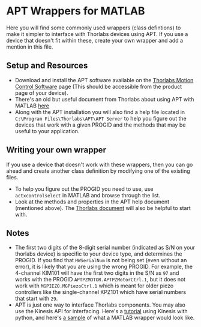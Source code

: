 # APT Wrappers for MATLAB
Here you will find some commonly used wrappers (class defintions) to make it simpler to interface with Thorlabs devices using APT. If you use a device that doesn't fit within these, create your own wrapper and add a mention in this file.

## Setup and Resources
- Download and install the APT software available on the [Thorlabs Motion Control Software](https://www.thorlabs.com/software_pages/viewsoftwarepage.cfm?code=Motion_Control) page (This should be accessible from the product page of your device).
- There's an old but useful document from Thorlabs about using APT with MATLAB [here][thorlabsmatlab]
- Along with the APT installation you will also find a help file located in `C:\Program Files\Thorlabs\APT\APT Server` to help you figure out the devices that work with a given PROGID and the methods that may be useful to your application.

## Writing your own wrapper
If you use a device that doesn't work with these wrappers, then you can go ahead and create another class definition by modifying one of the existing files.
- To help you figure out the PROGID you need to use, use `actxcontrolselect` in MATLAB and browse through the list.
- Look at the methods and properties in the APT help document (mentioned above). The [Thorlabs document][thorlabsmatlab] will also be helpful to start with.

## Notes
- The first two digits of the 8-digit serial number (indicated as S/N on your thorlabs device) is specific to your device type, and determines the PROGID. If you find that `HWSerialNum` is not being set (even without an error), it is likely that you are using the wrong PROGID.
For example, the 4-channel KIM101 will have the first two digits in the S/N as `97` and works with the PROGID `APTPZMOTOR.APTPZMotorCtrl.1`, but it does not work with `MGPIEZO.MGPiezoCtrl.1` which is meant for older piezo controllers like the single-channel KPZ101 which have serial numbers that start with `29`.
- APT is just one way to interface Thorlabs components. You may also use the Kinesis API for interfacing. Here's a [tutorial](https://www.youtube.com/watch?v=VbcCDI6Z6go) using Kinesis with python, and here's [a sample](https://www.mathworks.com/matlabcentral/fileexchange/66497-driver-for-thorlabs-motorized-stages) of what a MATLAB wrapper would look like.

[thorlabsmatlab]:(https://www.thorlabs.com/tutorials/Thorlabs_APT_MATLAB.docx)
